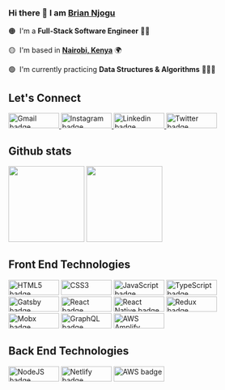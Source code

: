 ### Hi there 👋 I am [Brian Njogu](https://njogu.co.ke/)


🟠 &nbsp;I'm a **Full-Stack Software Engineer** 👋🏾

🟡 &nbsp;I'm based in <a href="https://www.google.com/maps/place/Nairobi/@-1.3031934,36.5672003,10z/data=!3m1!4b1!4m5!3m4!1s0x182f1172d84d49a7:0xf7cf0254b297924c!8m2!3d-1.2920659!4d36.8219462">**Nairobi, Kenya**</a> 🌍

🟢 &nbsp;I'm currently practicing **Data Structures & Algorithms** 👨🏽‍💻


<h2> Let's  Connect </h2>

<p> <a href="mailto:briancanspit@gmail.com"><img src="https://img.shields.io/badge/gmail-%23fd1745.svg?&style=for-the-badge&logo=gmail&logoColor=white" height=30 width=100 alt="Gmail badge"> <a href="https://www.instagram.com/liltrendi/"><img src="https://img.shields.io/badge/instagram-%23ff0077.svg?&style=for-the-badge&logo=instagram&logoColor=white" height=30 width=100 alt="Instagram badge"> <a href="https://www.linkedin.com/in/liltrendi/"><img src="https://img.shields.io/badge/linkedin-%230064e7.svg?&style=for-the-badge&logo=linkedin&logoColor=white" height=30 width=100 alt="Linkedin badge"> <a href="https://twitter.com/liltrendi"><img src="https://img.shields.io/badge/twitter-%231DA1F2.svg?&style=for-the-badge&logo=twitter&logoColor=white" height=30 width=100 alt="Twitter badge"></a></p>

  
<h2>Github stats </h2>

<img height="150px" src="https://github-readme-stats.vercel.app/api?username=liltrendi&hide=contribs&hide_border=true&show_icons=true&include_all_commits=false&count_private=true&line_height=24&text_color=ffffff&icon_color=ffffff&bg_color=0,fd1d1d,e1306c,c13584,833ab4&title_color=ffffff"/> <img height="150px" src="https://github-readme-stats.vercel.app/api/top-langs/?username=liltrendi&hide=css&hide_border=true&card_width=320&layout=compact&langs_count=7&text_color=ffffff&icon_color=ffffff&bg_color=0,833ab4,5851db,405de6&title_color=ffffff"/>

<h2> Front End Technologies </h2>

<p>
  <img alt="HTML5 badge" src="https://img.shields.io/badge/html5%20-%23E34F26.svg?&style=for-the-badge&logo=html5&logoColor=white" height=30 width=100/>
  <img alt="CSS3" src="https://img.shields.io/badge/css3%20-%231572B6.svg?&style=for-the-badge&logo=css3&logoColor=white" height=30 width=100/>  
  <img alt="JavaScript badge" src="https://img.shields.io/badge/javascript%20-%23F7DF1E.svg?&style=for-the-badge&logo=javascript&logoColor=black" height=30 width=100/>
  <img alt="TypeScript badge" src="https://img.shields.io/badge/typescript%20-%233278c6.svg?&style=for-the-badge&logo=typescript&logoColor=white" height=30 width=100/>
  <img alt="Gatsby badge" src="https://img.shields.io/badge/gatsby%20-%237026B9.svg?&style=for-the-badge&logo=gatsby&logoColor=white" height=30 width=100/> 
  <img alt="React badge" src="https://img.shields.io/badge/React-20232A?style=for-the-badge&logo=react&logoColor=61DAFB" height=30 width=100/> 
  <img alt="React Native badge" src="https://img.shields.io/badge/React_Native-20232A?style=for-the-badge&logo=react&logoColor=61DAFB" height=30 width=100/> 
  <img alt="Redux badge" src="https://img.shields.io/badge/redux%20-%23593d88.svg?&style=for-the-badge&logo=redux&logoColor=white" height=30 width=100/>
  <img alt="Mobx badge" src="https://img.shields.io/badge/mobx%20-%23dd5b16.svg?&style=for-the-badge&logo=mobx&logoColor=white" height=30 width=100/>
  <img alt="GraphQL badge" src="https://img.shields.io/badge/graphql%20-%23e00097.svg?&style=for-the-badge&logo=graphql&logoColor=white" height=30 width=100/>
  <img alt="AWS Amplify badge" src="https://img.shields.io/badge/aws%20amplify%20-%23ffa527.svg?&style=for-the-badge&logo=awsamplify&logoColor=black" height=30 width=100/> 
</p>

<h2> Back End Technologies </h2>

<p>
  <img alt="NodeJS badge" src="https://img.shields.io/badge/Node.js-43853D?style=for-the-badge&logo=node.js&logoColor=white" height=30 width=100/>
  <img alt="Netlify badge" src="https://img.shields.io/badge/Netlify-00C7B7?style=for-the-badge&logo=netlify&logoColor=white" height=30 width=100/>
  <img alt="AWS badge" src="https://img.shields.io/badge/Amazon_AWS-232F3E?style=for-the-badge&logo=amazon-aws&logoColor=white" height=30 width=100/>
</p>
